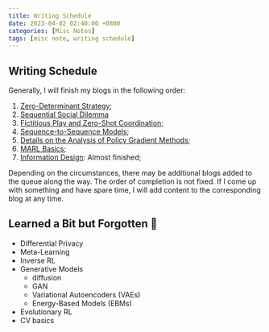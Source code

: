 ```yaml
---
title: Writing Schedule
date: 2023-04-02 02:40:00 +0800
categories: [Misc Notes]
tags: [misc note, writing schedule]
---
```


## Writing Schedule

Generally, I will finish my blogs in the following order: 
1. [Zero-Determinant Strategy](https://yuelin301.github.io/posts/Zero-Determinant);
2. [Sequential Social Dilemma](https://yuelin301.github.io/posts/SSD)
3. [Fictitious Play and Zero-Shot Coordination](https://yuelin301.github.io/posts/Fictitious-Self-Play-Zero-Shot-Coordination/);
4. [Sequence-to-Sequence Models](https://yuelin301.github.io/posts/Seq2Seq);
5. [Details on the Analysis of Policy Gradient Methods](https://yuelin301.github.io/posts/Policy-Gradient-Details/);
6. [MARL Basics](https://yuelin301.github.io/posts/MARL-Basics/);
7. [Information Design](https://yuelin301.github.io/posts/Information-Design/): Almost finished;

Depending on the circumstances, there may be additional blogs added to the queue along the way. 
The order of completion is not fixed.
If I come up with something and have spare time, I will add content to the corresponding blog at any time.

## Learned a Bit but Forgotten 🥹
- Differential Privacy
- Meta-Learning
- Inverse RL
- Generative Models
  - diffusion
  - GAN
  - Variational Autoencoders (VAEs)
  - Energy-Based Models (EBMs)
- Evolutionary RL
- CV basics